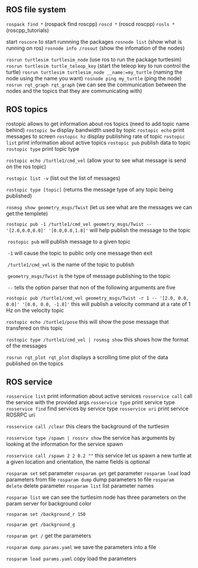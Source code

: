 ## ROS file system
`rospack find *` (rospack find roscpp)
`roscd *` (roscd roscpp)
`rosls *` (roscpp_tutorials)

start `roscore` to start runnning the packages
`rosnode list` (show what is running on ros)
`rosnode info /rosout` (show the infomation of the nodes)

`rosrun turtlesim turtlesim_node` (use ros to run the package turtlesim)
`rosrun turtlesim turtle_teleop_key` (start the teleop key to run control the turtle)
`rosrun turtlesim turtlesim_node __name:=my_turtle` (naming the node using the name you want)
`rosnode ping my_turtle` (ping the node)
`rosrun rqt_graph rqt_graph` (we can see the communication between the nodes and the topics that they are communicating with)

## ROS topics

rostopic allows to get information about ros topics (need to add topic name behind)
		`rostopic bw`     display bandwidth used by topic
		`rostopic echo`   print messages to screen
		`rostopic hz`     display publishing rate of topic
		`rostopic list`   print information about active topics
		`rostopic pub`    publish data to topic
		`rostopic type`   print topic type

`rostopic echo /turtle1/cmd_vel` (allow your to see what message is send on the ros topic)

`rostopic list -v` (list out the list of messages)

`rostopic type [topic]` (returns the message type of any topic being published)

`rosmsg show geometry_msgs/Twist` (let us see what are the messages we can get:the templete)

`rostopic pub -1 /turtle1/cmd_vel geometry_msgs/Twist -- '[2.0,0.0,0.0]' '[0.0,0.0,1.8]'` will help publish the message to the topic

​		`rostopic pub` will publish message to a given topic

​		`-1` will cause the topic to public only one message then exit

​		`/turtle1/cmd_vel` is the name of the topic to publish

​		`geometry_msgs/Twist` is the type of message publishing to the topic

​		`--` tells the option parser that non of the following arguments are five

`rostopic pub /turtle1/cmd_vel geometry_msgs/Twist -r 1 -- '[2.0, 0.0, 0.0]' '[0.0, 0.0, -1.8]'` this will publish a velocity command at a rate of 1 Hz on the velocity topic

`rostopic echo /turtle1/pose` this will show the pose message that transfered on this topic

`rostopic type /turtle1/cmd_vel | rosmsg show` this shows how the format of the messages

`rosrun rqt_plot rqt_plot` displays a scrolling time plot of the data published on the topics

## ROS service

`rosservice list`         print information about active services
`rosservice call`         call the service with the provided args
`rosservice type`         print service type
`rosservice find`         find services by service type
`rosservice uri`           print service ROSRPC uri

`rosservice call /clear` this clears the background of the turtlesim

`rosservice type /spawn | rossrv show` the service has arguments by looking at the information for the service spawn

`rosservice call /spawn 2 2 0.2 ""` this service let us spawn a new turtle at a given location and orientation, the name fields is optional

`rosparam set`             set parameter
`rosparam get`             get parameter
`rosparam load`           load parameters from file
`rosparam dump`           dump parameters to file
`rosparam delete`      delete parameter
`rosparam list`           list parameter names

`rosparam list` we can see the turtlesim node has three parameters on the param server for background color

`rosparam set /background_r 150`

`rosparam get /background_g` 

`rosparam get /` get the parameters

`rosparam dump params.yaml` we save the parameters into a file

`rosparam load params.yaml` copy load the parameters

